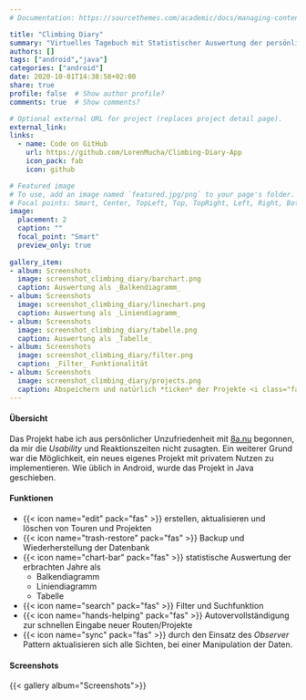 ```yaml
---
# Documentation: https://sourcethemes.com/academic/docs/managing-content/

title: "Climbing Diary"
summary: "Virtuelles Tagebuch mit Statistischer Auswertung der persönlichen Leistungen, als native Android App."
authors: []
tags: ["android","java"]
categories: ["android"]
date: 2020-10-01T14:38:58+02:00
share: true
profile: false  # Show author profile?
comments: true  # Show comments?

# Optional external URL for project (replaces project detail page).
external_link: 
links:
  - name: Code on GitHub
    url: https://github.com/LorenMucha/Climbing-Diary-App
    icon_pack: fab
    icon: github

# Featured image
# To use, add an image named `featured.jpg/png` to your page's folder.
# Focal points: Smart, Center, TopLeft, Top, TopRight, Left, Right, BottomLeft, Bottom, BottomRight.
image:
  placement: 2
  caption: ""
  focal_point: "Smart"
  preview_only: true
  
gallery_item:
- album: Screenshots
  image: screenshot_climbing_diary/barchart.png
  caption: Auswertung als _Balkendiagramm_
- album: Screenshots
  image: screenshot_climbing_diary/linechart.png
  caption: Auswertung als _Liniendiagramm_
- album: Screenshots
  image: screenshot_climbing_diary/tabelle.png
  caption: Auswertung als _Tabelle_
- album: Screenshots
  image: screenshot_climbing_diary/filter.png
  caption: _Filter_ Funktionalität
- album: Screenshots
  image: screenshot_climbing_diary/projects.png
  caption: Abspeichern und natürlich *ticken* der Projekte <i class="far fa-smile" style="color:yellow;"></i>
---
```

#### Übersicht
Das Projekt habe ich aus persönlicher Unzufriedenheit mit [8a.nu](https://8a.nu) begonnen, da mir die _Usability_ und Reaktionszeiten nicht zusagten. Ein weiterer Grund war die Möglichkeit, ein neues eigenes Projekt mit privatem Nutzen zu implementieren. Wie üblich in Android, wurde das Projekt in Java geschieben. 

#### Funktionen
- {{< icon name="edit" pack="fas" >}} erstellen, aktualisieren und löschen von Touren und Projekten
- {{< icon name="trash-restore" pack="fas" >}} Backup und Wiederherstellung der Datenbank
- {{< icon name="chart-bar" pack="fas" >}} statistische Auswertung der erbrachten Jahre als
  - Balkendiagramm
  - Liniendiagramm
  - Tabelle
- {{< icon name="search" pack="fas" >}} Filter und Suchfunktion
- {{< icon name="hands-helping" pack="fas" >}} Autovervollständigung zur schnellen Eingabe neuer Routen/Projekte
- {{< icon name="sync" pack="fas" >}} durch den Einsatz des _Observer_ Pattern aktualisieren sich alle Sichten, bei einer Manipulation der Daten.

#### Screenshots
{{< gallery album="Screenshots">}}


